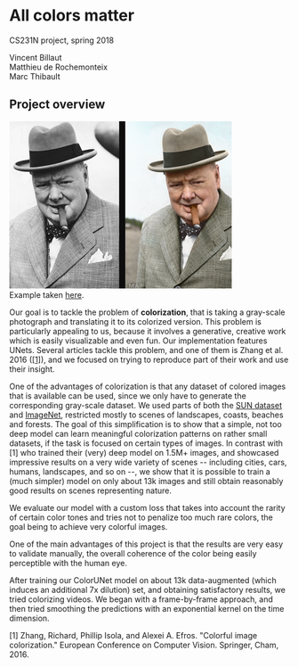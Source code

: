 # All colors matter
CS231N project, spring 2018

Vincent Billaut  
Matthieu de Rochemonteix  
Marc Thibault  

## Project overview

![churchill](img/churchill.png)  
Example taken [here](https://dribbble.com/shots/2122311-Photo-Colorization-Winston-Churchill).

Our goal is to tackle the problem of **colorization**, that
 is taking a gray-scale photograph and translating it to its colorized
version. This problem is particularly appealing to us, because it
involves a generative, creative work which is easily
visualizable and even fun. Our implementation features UNets.  Several articles tackle this problem, and one of them is Zhang et al. 2016 ([[1]](https://arxiv.org/abs/1603.08511)), and we focused on trying to reproduce part of their work and use their insight.  

One of the advantages of colorization is that any dataset of colored images that is available can be used, since  we only have to generate the corresponding gray-scale dataset. We used parts of both the [SUN  dataset](https://groups.csail.mit.edu/vision/SUN/) and [ImageNet](http://www.image-net.org/), restricted mostly to scenes of landscapes, coasts, beaches and forests. The goal of this simplification is to show that a simple, not too deep model can learn meaningful colorization patterns on rather small datasets, if the task is focused on certain types of images. In contrast with [1] who trained their (very) deep model on 1.5M+ images, and showcased impressive results on a very wide variety of scenes -- including cities, cars, humans, landscapes, and so on --, we show that it is possible to train a (much simpler) model on only about 13k images and still obtain reasonably good results on scenes representing nature.

We evaluate our model with a custom loss that takes into account the rarity of certain color tones and tries not to penalize too much rare colors, the goal being to achieve very colorful images.

One of the main advantages of this project is that the results are very easy to validate manually, the overall coherence of the color being easily perceptible with the human eye.

After training our ColorUNet model on about 13k data-augmented (which induces an additional 7x dilution) set, and obtaining satisfactory results, we tried colorizing videos. We began with a frame-by-frame approach, and then tried smoothing the predictions with an exponential kernel on the time dimension.

[1] Zhang, Richard, Phillip Isola, and Alexei A. Efros. "Colorful image colorization." European Conference on Computer Vision. Springer, Cham, 2016.

